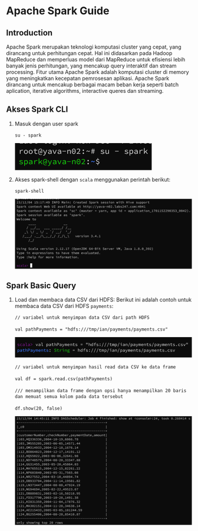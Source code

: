 # Apache Spark Guide

## Introduction

Apache Spark merupakan teknologi komputasi cluster yang cepat, yang dirancang untuk perhitungan cepat.
Hal ini didasarkan pada Hadoop MapReduce dan memperluas model dari MapReduce untuk efisiensi lebih banyak
jenis perhitungan, yang mencakup query interaktif dan stream processing. Fitur utama Apache Spark adalah
komputasi cluster di memory yang meningkatkan kecepatan pemrosesan aplikasi. Apache Spark dirancang untuk
mencakup berbagai macam beban kerja seperti batch aplication, iterative algorithms, interactive queres dan
streaming.

## Akses Spark CLI

1.  Masuk dengan user spark

    ```
    su - spark
    ```

    ![Alt text](image.png)

2.  Akses spark-shell dengan `scala` menggunakan perintah berikut:

    ```
    spark-shell
    ```

    ![Alt text](image-2.png)

## Spark Basic Query

1. Load dan membaca data CSV dari HDFS:
   Berikut ini adalah contoh untuk membaca data CSV dari HDFS `payments`:

   ```
   // variabel untuk menyimpan data CSV dari path HDFS

   val pathPayments = "hdfs:///tmp/ian/payments/payments.csv"
   ```

   ![Alt text](image-3.png)

   ```
   // variabel untuk menyimpan hasil read data CSV ke data frame
   
   val df = spark.read.csv(pathPayments)

   /// menampilkan data frame dengan opsi hanya menampilkan 20 baris dan memuat semua kolom pada data tersebut

   df.show(20, false)
   ```

   ![Alt text](image-4.png)
